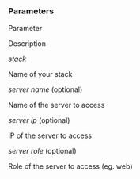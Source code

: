 ### Parameters



    

        

            
Parameter

            
Description

        

    

    

        

            
_stack_

            
Name of your stack

        

        

            
_server name_ (optional)

            
Name of the server to access

        

        

            
_server ip_ (optional)

            
IP of the server to access

        

        

            
_server role_ (optional)

            
Role of the server to access (eg. web)

        

    




